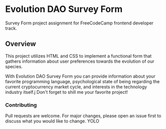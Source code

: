 # Evolution DAO Survey Form

Survey Form project assignment for FreeCodeCamp frontend developer track.

## Overview

This project utilizes HTML and CSS to implement a functional form that gathers information about user preferences towards the evolution of our species.

With Evolution DAO Survey Form you can provide information about your favorite programming language, psychological state of being regarding the current
cryptocurrency market cycle, and interests in the technology industry itself.j
Don't forget to shill me your favorite project!


### Contributing

Pull requests are welcome. For major changes, please open an issue first
to discuss what you would like to change.  YOLO

